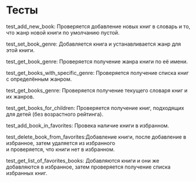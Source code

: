 # Тесты

test_add_new_book:  Проверяется добавление новых книг в словарь и то, что жанр новой книги по умолчанию пустой.

test_set_book_genre: Добавляется книга и устанавливается жанр для этой книги.

test_get_book_genre: Проверяется получение жанра книги по её имени.

test_get_books_with_specific_genre: Проверяется получение списка книг с определённым жанром.

test_get_books_genre: Проверяется получение текущего словаря книг и их жанров.

test_get_books_for_children: Проверяется получение книг, подходящих для детей (без возрастного рейтинга).

test_add_book_in_favorites: Провека наличие книги в избранном.

test_delete_book_from_favorites:Добавление книги, после добавление в избранное, затем удаляется из избранного  
и проверяется, что книги нет в избранном.

test_get_list_of_favorites_books: Добавляются книги и они же добавляются в избранное,
затем проверяется получение списка избранных книг.